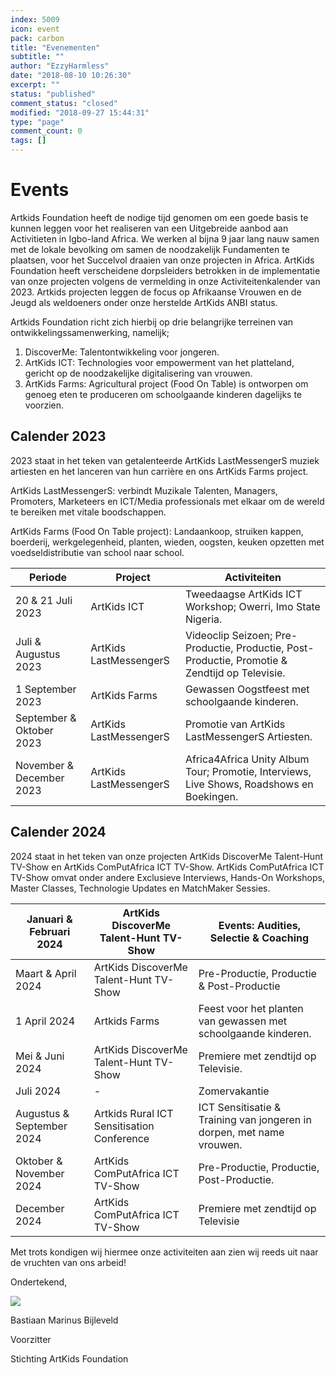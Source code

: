 ```yaml
---
index: 5009
icon: event
pack: carbon
title: "Evenementen"
subtitle: ""
author: "EzzyHarmless"
date: "2018-08-10 10:26:30"
excerpt: ""
status: "published"
comment_status: "closed"
modified: "2018-09-27 15:44:31"
type: "page"
comment_count: 0
tags: []
---
```


# Events

Artkids Foundation heeft de nodige tijd genomen om een goede basis te kunnen leggen voor het realiseren van een Uitgebreide aanbod aan Activitieten in Igbo-land Africa.
We werken al bijna 9 jaar lang nauw samen met de lokale bevolking om samen de noodzakelijk  Fundamenten te plaatsen, voor het Succelvol draaien van onze projecten in Africa.
ArtKids Foundation heeft verscheidene dorpsleiders betrokken in de implementatie van onze projecten volgens de vermelding in onze Activiteitenkalender van 2023.
Artkids projecten leggen de focus op Afrikaanse Vrouwen en de Jeugd als weldoeners onder onze herstelde ArtKids ANBI status.

Artkids Foundation richt zich hierbij op drie belangrijke terreinen van ontwikkelingssamenwerking, namelijk;

1. DiscoverMe: Talentontwikkeling voor jongeren.
2. ArtKids ICT: Technologies voor empowerment van het platteland, gericht op de noodzakelijke digitalisering van vrouwen.
3. ArtKids Farms: Agricultural project (Food On Table) is ontworpen om genoeg eten te produceren om schoolgaande kinderen dagelijks te voorzien.

## Calender 2023

2023 staat in het teken van getalenteerde ArtKids LastMessengerS muziek artiesten en het lanceren van hun carrière en ons ArtKids Farms project.

ArtKids LastMessengerS:
 verbindt Muzikale Talenten, Managers, Promoters, Marketeers en ICT/Media professionals met elkaar om de wereld te bereiken met vitale boodschappen.

 ArtKids Farms (Food On Table project):
 Landaankoop, struiken kappen, boerderij, werkgelegenheid, planten, wieden, oogsten, keuken opzetten met voedseldistributie van school naar school.

| Periode | Project | Activiteiten |
| --- | --- | --- |
| 20 & 21 Juli 2023 | ArtKids ICT | Tweedaagse ArtKids ICT Workshop; Owerri, Imo State Nigeria. |
| Juli & Augustus 2023 | ArtKids LastMessengerS | Videoclip Seizoen; Pre-Productie, Productie, Post-Productie, Promotie & Zendtijd op Televisie. |
| 1 September 2023 | ArtKids Farms | Gewassen Oogstfeest met schoolgaande kinderen. |
| September & Oktober 2023 | ArtKids LastMessengerS | Promotie van ArtKids LastMessengerS Artiesten. |
| November & December 2023 | ArtKids LastMessengerS | Africa4Africa Unity Album Tour; Promotie, Interviews, Live Shows, Roadshows en Boekingen. |

## Calender 2024

2024 staat in het teken van onze projecten ArtKids DiscoverMe Talent-Hunt TV-Show en ArtKids ComPutAfrica ICT TV-Show. ArtKids ComPutAfrica ICT TV-Show omvat onder andere Exclusieve Interviews, Hands-On Workshops, Master Classes, Technologie Updates en MatchMaker Sessies.

| Januari & Februari 2024 | ArtKids DiscoverMe Talent-Hunt TV-Show | Events: Audities, Selectie & Coaching |
| --- | --- | --- |
| Maart & April 2024 | ArtKids DiscoverMe Talent-Hunt TV-Show | Pre-Productie, Productie & Post-Productie |
| 1 April 2024 | Artkids Farms | Feest voor het planten van gewassen met schoolgaande kinderen. |
| Mei & Juni 2024 | ArtKids DiscoverMe Talent-Hunt TV-Show | Premiere met zendtijd op Televisie. |
| Juli 2024 | - | Zomervakantie |
| Augustus & September 2024 | Artkids Rural ICT Sensitisation Conference | ICT Sensitisatie & Training van jongeren in dorpen, met name vrouwen. |
| Oktober & November 2024 | ArtKids ComPutAfrica ICT TV-Show | Pre-Productie, Productie, Post-Productie. |
| December 2024 | ArtKids ComPutAfrica ICT TV-Show | Premiere met zendtijd op Televisie |

Met trots kondigen wij hiermee onze activiteiten aan zien wij reeds uit naar de vruchten van ons arbeid!

Ondertekend,

![](RackMultipart20230712-1-8pnrr7_html_113af7a3927f3cf9.jpg)

Bastiaan Marinus Bijleveld

Voorzitter

Stichting ArtKids Foundation